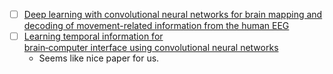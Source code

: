 - [ ] [Deep learning with convolutional neural networks for brain mapping and decoding of movement-related information from the human EEG](https://arxiv.org/pdf/1703.05051.pdf)
- [ ] [Learning temporal information for brain‑computer interface using convolutional neural networks](https://dr.ntu.edu.sg/bitstream/10356/87699/1/Learning%20Temporal%20Information%20for%20Brain-Computer%20Interface%20Using%20Convolutional%20Neural%20Networks%20.pdf) 
	- Seems like nice paper for us.
